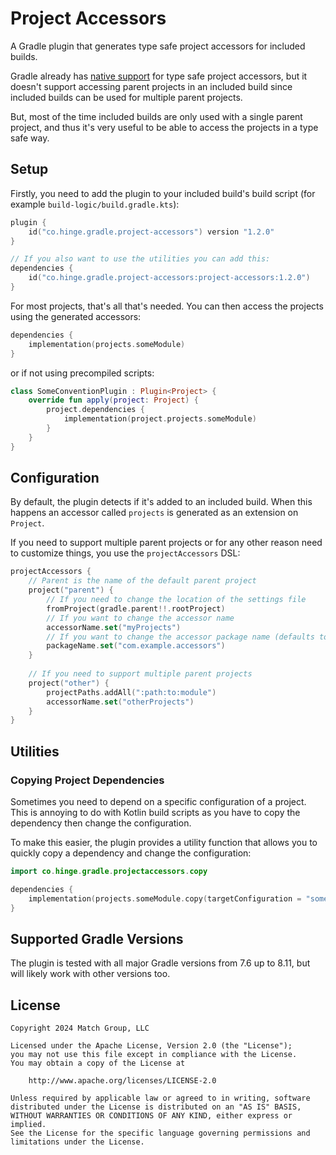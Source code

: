 # Project Accessors
A Gradle plugin that generates type safe project accessors for included builds.

Gradle already has [native support](https://docs.gradle.org/current/userguide/declaring_dependencies.html#sec:type-safe-project-accessors)
for type safe project accessors, but it doesn't support accessing parent projects in an included build since included
builds can be used for multiple parent projects.

But, most of the time included builds are only used with a single parent project, and thus it's very useful to be able
to access the projects in a type safe way.

## Setup
Firstly, you need to add the plugin to your included build's build script (for example `build-logic/build.gradle.kts`):
```kotlin
plugin {
    id("co.hinge.gradle.project-accessors") version "1.2.0"
}

// If you also want to use the utilities you can add this:
dependencies {
    id("co.hinge.gradle.project-accessors:project-accessors:1.2.0")
}
```

For most projects, that's all that's needed. You can then access the projects using the generated accessors:
```kotlin
dependencies {
    implementation(projects.someModule)
}
```
or if not using precompiled scripts:
```kotlin
class SomeConventionPlugin : Plugin<Project> {
    override fun apply(project: Project) {
        project.dependencies {
            implementation(project.projects.someModule)
        }
    }
}
```

## Configuration
By default, the plugin detects if it's added to an included build. When this happens an accessor called `projects` is 
generated as an extension on `Project`.

If you need to support multiple parent projects or for any other reason need to customize things, you use the 
`projectAccessors` DSL:
```kotlin
projectAccessors {
    // Parent is the name of the default parent project
    project("parent") {
        // If you need to change the location of the settings file
        fromProject(gradle.parent!!.rootProject)
        // If you want to change the accessor name
        accessorName.set("myProjects") 
        // If you want to change the accessor package name (defaults to the root package)
        packageName.set("com.example.accessors") 
    }
    
    // If you need to support multiple parent projects
    project("other") {
        projectPaths.addAll(":path:to:module")
        accessorName.set("otherProjects")
    }
}
```

## Utilities
### Copying Project Dependencies
Sometimes you need to depend on a specific configuration of a project. This is
annoying to do with Kotlin build scripts as you have to copy the dependency then
change the configuration. 

To make this easier, the plugin provides a utility function that allows you to quickly
copy a dependency and change the configuration:
```kotlin
import co.hinge.gradle.projectaccessors.copy

dependencies {
    implementation(projects.someModule.copy(targetConfiguration = "someConfiguration"))
}
```

## Supported Gradle Versions
The plugin is tested with all major Gradle versions from 7.6 up to 8.11, but will likely work with other versions too.

## License
```plain
Copyright 2024 Match Group, LLC

Licensed under the Apache License, Version 2.0 (the "License");
you may not use this file except in compliance with the License.
You may obtain a copy of the License at

    http://www.apache.org/licenses/LICENSE-2.0

Unless required by applicable law or agreed to in writing, software
distributed under the License is distributed on an "AS IS" BASIS,
WITHOUT WARRANTIES OR CONDITIONS OF ANY KIND, either express or implied.
See the License for the specific language governing permissions and
limitations under the License.
```
